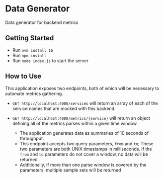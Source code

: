 # Data Generator

Data generator for backend metrics

## Getting Started

- Run `nvm install 16`
- Run `npm install`
- Run `node index.js` to start the server

## How to Use

This application exposes two endpoints, both of which will be necessary to automate metrics gathering.

- `GET http://localhost:4000/services` will return an array of each of the service names that are mocked with this backend.

- `GET http://localhost:4000/metrics/{service}` will return an object defining all of the metrics parses within a given time window.
  - The application generates data as summaries of 10 seconds of throughput.
  - This endpoint accepts two query parameters, `from` and `to`; 
  These two parameters are both UNIX timestamps in milliseconds.
  If the `from` and `to` parameters do not cover a window, no data will be returned
  - Additionally, if more than one parse window is covered by the parameters, multiple sample sets will be returned
  